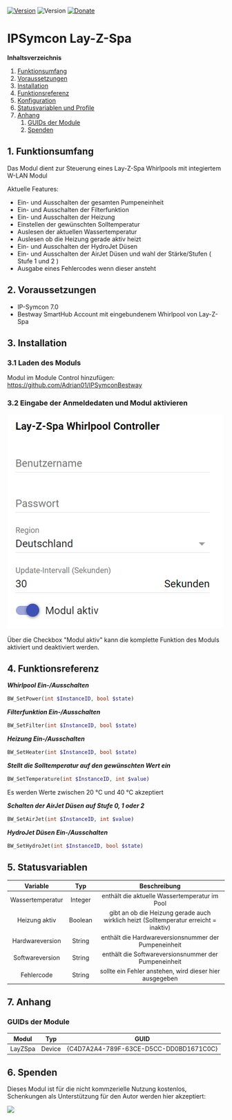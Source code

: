 [![Version](https://img.shields.io/badge/Symcon-PHPModul-red.svg)](https://www.symcon.de/service/dokumentation/entwicklerbereich/sdk-tools/sdk-php/)
![Version](https://img.shields.io/badge/Symcon%20Version-7.0%20%3E-blue.svg)
[![Donate](https://img.shields.io/badge/Donate-Paypal-009cde.svg)](https://www.paypal.me/adrianschmidt1121)
# IPSymcon Lay-Z-Spa

**Inhaltsverzeichnis**

1. [Funktionsumfang](#1-funktionsumfang)  
2. [Voraussetzungen](#2-voraussetzungen)  
3. [Installation](#3-installation)  
4. [Funktionsreferenz](#4-funktionsreferenz)
5. [Konfiguration](#5-konfiguration)  
6. [Statusvariablen und Profile](#6-statusvariablen-und-profile)  
7. [Anhang](#7-anhang)
    1. [GUIDs der Module](#guids-der-module)
    2. [Spenden](#spenden)

## 1. Funktionsumfang

Das Modul dient zur Steuerung eines Lay-Z-Spa Whirlpools mit integiertem W-LAN Modul

Aktuelle Features:

- Ein- und Ausschalten der gesamten Pumpeneinheit
- Ein- und Ausschalten der Filterfunktion
- Ein- und Ausschalten der Heizung
- Einstellen der gewünschten Solltemperatur
- Auslesen der aktuellen Wassertemperatur
- Auslesen ob die Heizung gerade aktiv heizt
- Ein- und Ausschalten der HydroJet Düsen
- Ein- und Ausschalten der AirJet Düsen und wahl der Stärke/Stufen ( Stufe 1 und 2 )
- Ausgabe eines Fehlercodes wenn dieser ansteht

## 2. Voraussetzungen

- IP-Symcon 7.0
- Bestway SmartHub Account mit eingebundenem Whirlpool von Lay-Z-Spa

## 3. Installation

### 3.1 Laden des Moduls

Modul im Module Control hinzufügen: https://github.com/Adrian01/IPSymconBestway

### 3.2 Eingabe der Anmeldedaten und Modul aktivieren

![image](docs/login.png)

Über die Checkbox "Modul aktiv" kann die komplette Funktion des Moduls aktiviert und deaktiviert werden. 

## 4. Funktionsreferenz

 _**Whirlpool Ein-/Ausschalten**_
```php
BW_SetPower(int $InstanceID, bool $state)
```


 _**Filterfunktion Ein-/Ausschalten**_
```php
BW_SetFilter(int $InstanceID, bool $state)
```


 _**Heizung Ein-/Ausschalten**_
```php
BW_SetHeater(int $InstanceID, bool $state)
```


 _**Stellt die Solltemperatur auf den gewünschten Wert ein**_
```php
BW_SetTemperature(int $InstanceID, int $value)
```
Es werden Werte zwischen 20 °C und 40 °C akzeptiert


 _**Schalten der AirJet Düsen auf Stufe 0, 1 oder 2**_
```php
BW_SetAirJet(int $InstanceID, int $value)
```


 _**HydroJet Düsen Ein-/Ausschalten**_
```php
BW_SetHydroJet(int $InstanceID, bool $state)
```


## 5. Statusvariablen

|         Variable           |   Typ   |                                  Beschreibung                                         |
|:--------------------------:|:-------:|:-------------------------------------------------------------------------------------:|
|      Wassertemperatur      | Integer | enthält die aktuelle Wassertemperatur im Pool                                         |
|      Heizung aktiv         | Boolean | gibt an ob die Heizung gerade auch wirklich heizt (Solltemperatur erreicht = inaktiv) |
|      Hardwareversion       | String  | enthält die Hardwareversionsnummer der Pumpeneinheit                                  |
|      Softwareversion       | String  | enthält die Softwareversionsnummer der Pumpeneinheit                                  |
|      Fehlercode            | String  | sollte ein Fehler anstehen, wird dieser hier ausgegeben                               |


## 7. Anhang

###  GUIDs der Module

|           Modul            |  Typ   |                  GUID                  |
|:--------------------------:|:------:|:--------------------------------------:|
|          LayZSpa           | Device | {C4D7A2A4-789F-63CE-D5CC-DD0BD1671C0C} |



## 6. Spenden

Dieses Modul ist für die nicht kommzerielle Nutzung kostenlos, Schenkungen als Unterstützung für den Autor werden hier akzeptiert:    


<a href="https://www.paypal.com/cgi-bin/webscr?cmd=_s-xclick&hosted_button_id=H35258DZU36AW" target="_blank"><img src="https://www.paypalobjects.com/de_DE/DE/i/btn/btn_donate_LG.gif" border="0" /></a>
